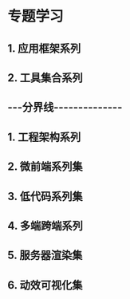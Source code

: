 # 专题学习

## 1. 应用框架系列
## 2. 工具集合系列
---分界线--------------  
----------------
## 1. 工程架构系列
## 2. 微前端系列集
## 3. 低代码系列集
## 4. 多端跨端系列
## 5. 服务器渲染集
## 6. 动效可视化集